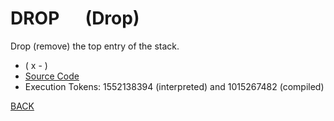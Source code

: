 # DROP &emsp; (Drop)
Drop (remove) the top entry of the stack.
* ( x - )
* [Source Code](../words/core/Drop.cs)
* Execution Tokens: 1552138394 (interpreted) and 1015267482 (compiled)


[BACK](builtins.md#Drop)
